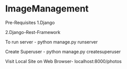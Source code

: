 # ImageManagement

Pre-Requisites
1.Django

2.Django-Rest-Framework

To run server - python manage.py runserver

Create Superuser - python manage.py createsuperuser


Visit Local Site on Web Browser- localhost:8000/photos
